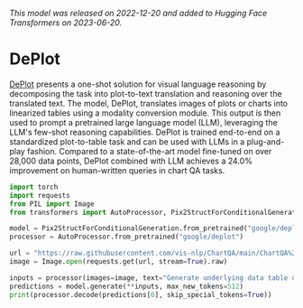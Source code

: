 <!--Copyright 2021 The HuggingFace Team. All rights reserved.

Licensed under the Apache License, Version 2.0 (the "License"); you may not use this file except in compliance with
the License. You may obtain a copy of the License at

http://www.apache.org/licenses/LICENSE-2.0

Unless required by applicable law or agreed to in writing, software distributed under the License is distributed on
an "AS IS" BASIS, WITHOUT WARRANTIES OR CONDITIONS OF ANY KIND, either express or implied. See the License for the
specific language governing permissions and limitations under the License.

⚠️ Note that this file is in Markdown but contain specific syntax for our doc-builder (similar to MDX) that may not be
rendered properly in your Markdown viewer.

-->
*This model was released on 2022-12-20 and added to Hugging Face Transformers on 2023-06-20.*

# DePlot

[DePlot](https://huggingface.co/papers/2212.10505) presents a one-shot solution for visual language reasoning by decomposing the task into plot-to-text translation and reasoning over the translated text. The model, DePlot, translates images of plots or charts into linearized tables using a modality conversion module. This output is then used to prompt a pretrained large language model (LLM), leveraging the LLM's few-shot reasoning capabilities. DePlot is trained end-to-end on a standardized plot-to-table task and can be used with LLMs in a plug-and-play fashion. Compared to a state-of-the-art model fine-tuned on over 28,000 data points, DePlot combined with LLM achieves a 24.0% improvement on human-written queries in chart QA tasks.

<hfoptions id="usage">
<hfoption id="Pix2StructForConditionalGeneration">

```py
import torch
import requests
from PIL import Image
from transformers import AutoProcessor, Pix2StructForConditionalGeneration

model = Pix2StructForConditionalGeneration.from_pretrained("google/deplot", dtype="auto")
processor = AutoProcessor.from_pretrained("google/deplot")

url = "https://raw.githubusercontent.com/vis-nlp/ChartQA/main/ChartQA%20Dataset/val/png/5090.png"
image = Image.open(requests.get(url, stream=True).raw)

inputs = processor(images=image, text="Generate underlying data table of the figure below:", return_tensors="pt")
predictions = model.generate(**inputs, max_new_tokens=512)
print(processor.decode(predictions[0], skip_special_tokens=True))
```

</hfoption>
</hfoptions>